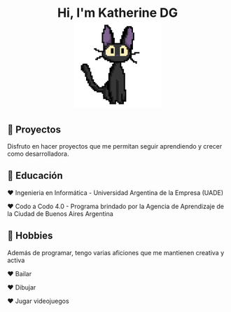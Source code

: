 <h1 align="center" > Hi, I'm Katherine DG <br> <img height="200" width="200" src="https://github.com/KatherineDG/KatherineDG/blob/main/kikigifKatherneDG.gif"> </h1>

<h2>🎀 Proyectos</h2>
Disfruto en hacer proyectos que me permitan seguir aprendiendo y crecer como desarrolladora.

<h2>🌷 Educación</h2>
<p>♥ Ingenieria en Informática - Universidad Argentina de la Empresa (UADE)</p>
<p>♥ Codo a Codo 4.0 - Programa brindado por la Agencia de Aprendizaje de la Ciudad de Buenos Aires Argentina</p>

<h2>🍨 Hobbies</h2>
<p>Además de programar, tengo varias aficiones que me mantienen creativa y activa</p>
<p>♥ Bailar</p>
<p>♥ Dibujar</p>
<p>♥ Jugar videojuegos</p>

<!--
**KatherineDG/KatherineDG** is a ✨ _special_ ✨ repository because its `README.md` (this file) appears on your GitHub profile.

Here are some ideas to get you started:

- 🔭 I’m currently working on ...
- 🌱 I’m currently learning ...
- 👯 I’m looking to collaborate on ...
- 🤔 I’m looking for help with ...
- 💬 Ask me about ...
- 📫 How to reach me: ...
- 😄 Pronouns: ...
- ⚡ Fun fact: ...
-->
